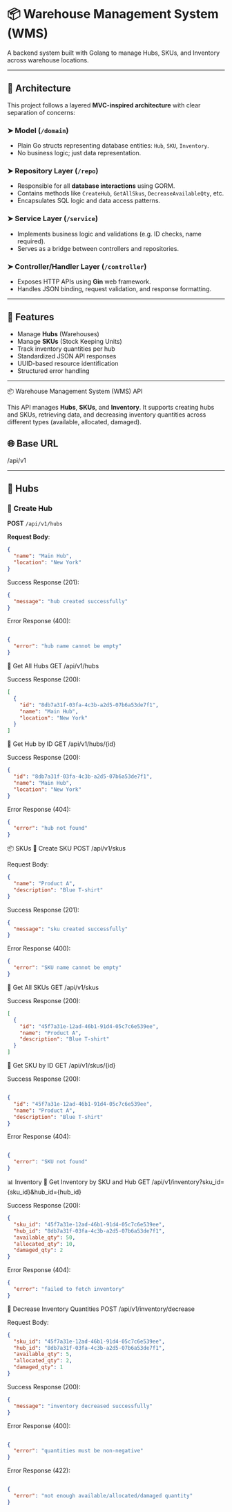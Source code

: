 # 📦 Warehouse Management System (WMS)

A backend system built with Golang to manage Hubs, SKUs, and Inventory across warehouse locations.

---

## 🧱 Architecture

This project follows a layered **MVC-inspired architecture** with clear separation of concerns:

### ➤ Model (`/domain`)
- Plain Go structs representing database entities: `Hub`, `SKU`, `Inventory`.
- No business logic; just data representation.

### ➤ Repository Layer (`/repo`)
- Responsible for all **database interactions** using GORM.
- Contains methods like `CreateHub`, `GetAllSkus`, `DecreaseAvailableQty`, etc.
- Encapsulates SQL logic and data access patterns.

### ➤ Service Layer (`/service`)
- Implements business logic and validations (e.g. ID checks, name required).
- Serves as a bridge between controllers and repositories.

### ➤ Controller/Handler Layer (`/controller`)
- Exposes HTTP APIs using **Gin** web framework.
- Handles JSON binding, request validation, and response formatting.

---

## 🚀 Features

- Manage **Hubs** (Warehouses)
- Manage **SKUs** (Stock Keeping Units)
- Track inventory quantities per hub
- Standardized JSON API responses
- UUID-based resource identification
- Structured error handling

---

📦 Warehouse Management System (WMS) API

This API manages **Hubs**, **SKUs**, and **Inventory**. It supports creating hubs and SKUs, retrieving data, and decreasing inventory quantities across different types (available, allocated, damaged).

## 🌐 Base URL

/api/v1

---

## 🏬 Hubs

### 🔹 Create Hub

**POST** `/api/v1/hubs`

**Request Body**:
```json
{
  "name": "Main Hub",
  "location": "New York"
}
```
Success Response (201):
```json
{
  "message": "hub created successfully"
}
```
Error Response (400):
```json

{
  "error": "hub name cannot be empty"
}
```
🔹 Get All Hubs
GET /api/v1/hubs

Success Response (200):
```json
[
  {
    "id": "8db7a31f-03fa-4c3b-a2d5-07b6a53de7f1",
    "name": "Main Hub",
    "location": "New York"
  }
]
```
🔹 Get Hub by ID
GET /api/v1/hubs/{id}

Success Response (200):
```json
{
  "id": "8db7a31f-03fa-4c3b-a2d5-07b6a53de7f1",
  "name": "Main Hub",
  "location": "New York"
}
```
Error Response (404):
```json
{
  "error": "hub not found"
}
```
📦 SKUs
🔹 Create SKU
POST /api/v1/skus

Request Body:
```json
{
  "name": "Product A",
  "description": "Blue T-shirt"
}
```

Success Response (201):
```json
{
  "message": "sku created successfully"
}
```

Error Response (400):
```json
{
  "error": "SKU name cannot be empty"
}
```
🔹 Get All SKUs
GET /api/v1/skus

Success Response (200):
```json
[
  {
    "id": "45f7a31e-12ad-46b1-91d4-05c7c6e539ee",
    "name": "Product A",
    "description": "Blue T-shirt"
  }
]
```

🔹 Get SKU by ID
GET /api/v1/skus/{id}

Success Response (200):
```json

{
  "id": "45f7a31e-12ad-46b1-91d4-05c7c6e539ee",
  "name": "Product A",
  "description": "Blue T-shirt"
}
```
Error Response (404):
```json

{
  "error": "SKU not found"
}
```
📊 Inventory
🔹 Get Inventory by SKU and Hub
GET /api/v1/inventory?sku_id={sku_id}&hub_id={hub_id}

Success Response (200):
```json
{
  "sku_id": "45f7a31e-12ad-46b1-91d4-05c7c6e539ee",
  "hub_id": "8db7a31f-03fa-4c3b-a2d5-07b6a53de7f1",
  "available_qty": 50,
  "allocated_qty": 10,
  "damaged_qty": 2
}
```
Error Response (404):
```json
{
  "error": "failed to fetch inventory"
}
```
🔹 Decrease Inventory Quantities
POST /api/v1/inventory/decrease

Request Body:
```json
{
  "sku_id": "45f7a31e-12ad-46b1-91d4-05c7c6e539ee",
  "hub_id": "8db7a31f-03fa-4c3b-a2d5-07b6a53de7f1",
  "available_qty": 5,
  "allocated_qty": 2,
  "damaged_qty": 1
}
```
Success Response (200):
```json
{
  "message": "inventory decreased successfully"
}
```
Error Response (400):
```json

{
  "error": "quantities must be non-negative"
}
```

Error Response (422):
```json

{
  "error": "not enough available/allocated/damaged quantity"
}

```

